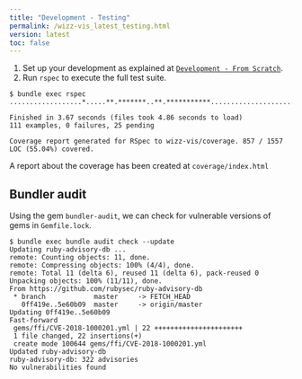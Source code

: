 ```yaml
---
title: "Development - Testing"
permalink: /wizz-vis_latest_testing.html
version: latest
toc: false
---
```


1. Set up your development as explained at [`Development - From Scratch`](/wizz-vis_{{page.version}}_from_scratch.html).
2. Run `rspec` to execute the full test suite.

```
$ bundle exec rspec
..................*.....**.*******..**.***********........................*.......*............................

Finished in 3.67 seconds (files took 4.86 seconds to load)
111 examples, 0 failures, 25 pending

Coverage report generated for RSpec to wizz-vis/coverage. 857 / 1557 LOC (55.04%) covered.
```

A report about the coverage has been created at `coverage/index.html`

## Bundler audit

Using the gem `bundler-audit`, we can check for vulnerable versions of gems in `Gemfile.lock`.

```
$ bundle exec bundle audit check --update
Updating ruby-advisory-db ...
remote: Counting objects: 11, done.
remote: Compressing objects: 100% (4/4), done.
remote: Total 11 (delta 6), reused 11 (delta 6), pack-reused 0
Unpacking objects: 100% (11/11), done.
From https://github.com/rubysec/ruby-advisory-db
 * branch            master     -> FETCH_HEAD
   0ff419e..5e60b09  master     -> origin/master
Updating 0ff419e..5e60b09
Fast-forward
 gems/ffi/CVE-2018-1000201.yml | 22 ++++++++++++++++++++++
 1 file changed, 22 insertions(+)
 create mode 100644 gems/ffi/CVE-2018-1000201.yml
Updated ruby-advisory-db
ruby-advisory-db: 322 advisories
No vulnerabilities found
```
